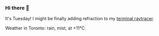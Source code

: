 ### Hi there :wave:

It's Tuesday! I might be finally adding refraction to my [terminal raytracer](https://github.com/bewuethr/bash-raytracer).

Weather in Toronto: rain, mist, at +11°C.
